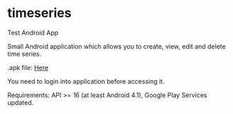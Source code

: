 # timeseries
Test Android App

Small Android application which allows you to create, view, edit and delete time series.

.apk file: [Here](timeseries.apk)

You need to login into application before accessing it.

Requirements: API >= 16 (at least Android 4.1), Google Play Services updated.

